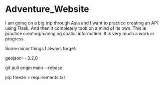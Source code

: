 # Adventure_Website

I am going on a big trip through Asia and I want to practice creating an API using Flask. And then it completely took on a mind of its own. This is practice creating/managing spatial information. It is very much a work in progress.

Some minor things I always forget:

geojson==3.2.0

git pull origin main --rebase

pip freeze > requirements.txt
